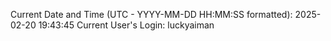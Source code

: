 Current Date and Time (UTC - YYYY-MM-DD HH:MM:SS formatted): 2025-02-20 19:43:45
Current User's Login: luckyaiman
